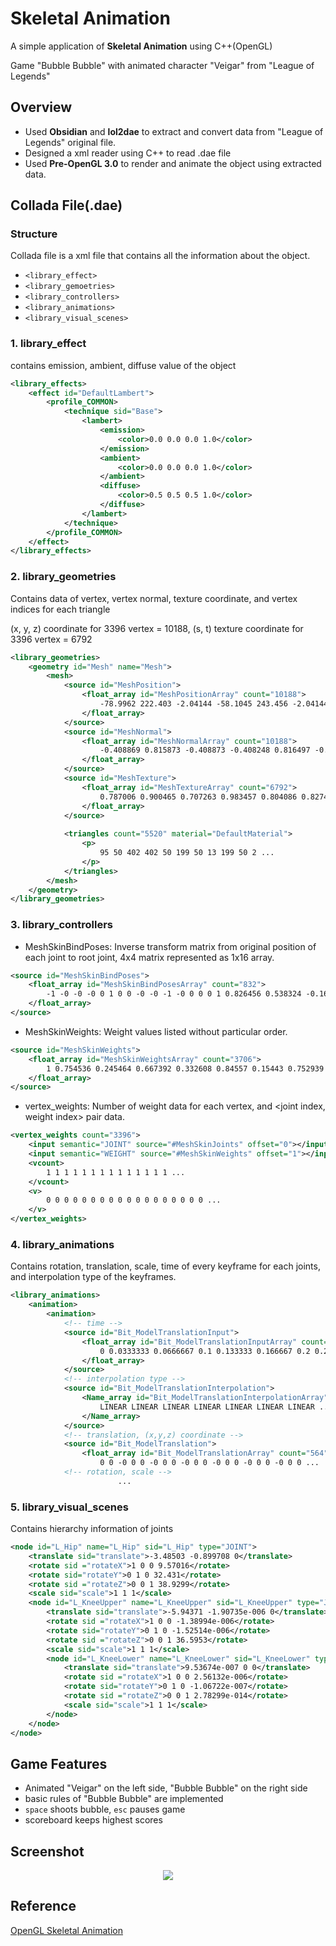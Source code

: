 # Skeletal Animation

A simple application of **Skeletal Animation** using C++(OpenGL)

Game "Bubble Bubble" with animated character "Veigar" from "League of Legends"

## Overview

- Used **Obsidian** and **lol2dae** to extract and convert data from "League of Legends" original file. 
- Designed a xml reader using C++ to read .dae file
- Used **Pre-OpenGL 3.0** to render and animate the object using extracted data. 

## Collada File(.dae)

### Structure

Collada file is a xml file that contains all the information about the object.

- `<library_effect>`
- `<library_gemoetries>`
- `<library_controllers>`
- `<library_animations>`
- `<library_visual_scenes>`

### 1. library_effect

contains emission, ambient, diffuse value of the object

```xml
<library_effects>
    <effect id="DefaultLambert">
        <profile_COMMON>
            <technique sid="Base">
                <lambert>
                    <emission>
                        <color>0.0 0.0 0.0 1.0</color>
                    </emission>
                    <ambient>
                        <color>0.0 0.0 0.0 1.0</color>
                    </ambient>
                    <diffuse>
                        <color>0.5 0.5 0.5 1.0</color>
                    </diffuse>
                </lambert>
            </technique>
        </profile_COMMON>
    </effect>
</library_effects>
```

### 2. library_geometries

Contains data of vertex, vertex normal, texture coordinate, and vertex indices for each triangle

(x, y, z) coordinate for 3396 vertex = 10188, (s, t) texture coordinate for 3396 vertex = 6792 

```xml
<library_geometries>
    <geometry id="Mesh" name="Mesh">
        <mesh>
            <source id="MeshPosition">
                <float_array id="MeshPositionArray" count="10188">
                    -78.9962 222.403 -2.04144 -58.1045 243.456 -2.04144 -83.6613 ... 
                </float_array>
            </source>
            <source id="MeshNormal">
                <float_array id="MeshNormalArray" count="10188">
                    -0.408869 0.815873 -0.408873 -0.408248 0.816497 -0.408248 -0.447214 ... 
                </float_array>
            </source>  
            <source id="MeshTexture">
                <float_array id="MeshTextureArray" count="6792">
                    0.787006 0.900465 0.707263 0.983457 0.804086 0.827411 ... 
                </float_array>
            </source>
            
            <triangles count="5520" material="DefaultMaterial">
                <p>
                    95 50 402 402 50 199 50 13 199 50 2 ...
                </p>
            </triangles>
        </mesh>
    </geometry>
</library_geometries>
```

### 3. library_controllers

- MeshSkinBindPoses: Inverse transform matrix from original position of each joint to root joint, 4x4 matrix represented as 1x16 array.

```xml
<source id="MeshSkinBindPoses">
    <float_array id="MeshSkinBindPosesArray" count="832">
        -1 -0 -0 -0 0 1 0 0 -0 -0 -1 -0 0 0 0 1 0.826456 0.538324 -0.164853 ... 
    </float_array>
</source>
```

- MeshSkinWeights: Weight values listed without particular order.

```xml
<source id="MeshSkinWeights">
    <float_array id="MeshSkinWeightsArray" count="3706">
        1 0.754536 0.245464 0.667392 0.332608 0.84557 0.15443 0.752939 
    </float_array>
</source>               
```

- vertex_weights: Number of weight data for each vertex, and <joint index, weight index> pair data.

```xml
<vertex_weights count="3396">
    <input semantic="JOINT" source="#MeshSkinJoints" offset="0"></input>
    <input semantic="WEIGHT" source="#MeshSkinWeights" offset="1"></input>
    <vcount>
        1 1 1 1 1 1 1 1 1 1 1 1 1 1 ...
    </vcount>
    <v>
        0 0 0 0 0 0 0 0 0 0 0 0 0 0 0 0 0 0 ...
    </v>
</vertex_weights>
```

### 4. library_animations

Contains rotation, translation, scale, time of every keyframe for each joints, and interpolation type of the keyframes.

```xml
<library_animations>
    <animation>
        <animation>
            <!-- time -->
            <source id="Bit_ModelTranslationInput">
                <float_array id="Bit_ModelTranslationInputArray" count="188">
                    0 0.0333333 0.0666667 0.1 0.133333 0.166667 0.2 0.233333 0.266667 ...
                </float_array>
            </source>
            <!-- interpolation type -->
            <source id="Bit_ModelTranslationInterpolation">
                <Name_array id="Bit_ModelTranslationInterpolationArray" count="188">
                    LINEAR LINEAR LINEAR LINEAR LINEAR LINEAR LINEAR ...
                </Name_array>
            </source>
            <!-- translation, (x,y,z) coordinate -->
            <source id="Bit_ModelTranslation">
                <float_array id="Bit_ModelTranslationArray" count="564">
                    0 0 -0 0 0 -0 0 0 -0 0 0 -0 0 0 -0 0 0 -0 0 0 ...
            <!-- rotation, scale -->
                        ...
```

### 5. library_visual_scenes

Contains hierarchy information of joints

```xml
<node id="L_Hip" name="L_Hip" sid="L_Hip" type="JOINT">
    <translate sid="translate">-3.48503 -0.899708 0</translate>
    <rotate sid ="rotateX">1 0 0 9.57016</rotate>
    <rotate sid="rotateY">0 1 0 32.431</rotate>
    <rotate sid ="rotateZ">0 0 1 38.9299</rotate>
    <scale sid="scale">1 1 1</scale>
    <node id="L_KneeUpper" name="L_KneeUpper" sid="L_KneeUpper" type="JOINT">
        <translate sid="translate">-5.94371 -1.90735e-006 0</translate>
        <rotate sid ="rotateX">1 0 0 -1.38994e-006</rotate>
        <rotate sid="rotateY">0 1 0 -1.52514e-006</rotate>
        <rotate sid ="rotateZ">0 0 1 36.5953</rotate>
        <scale sid="scale">1 1 1</scale>
        <node id="L_KneeLower" name="L_KneeLower" sid="L_KneeLower" type="JOINT">
            <translate sid="translate">9.53674e-007 0 0</translate>
            <rotate sid ="rotateX">1 0 0 2.56132e-006</rotate>
            <rotate sid="rotateY">0 1 0 -1.06722e-007</rotate>
            <rotate sid ="rotateZ">0 0 1 2.78299e-014</rotate>
            <scale sid="scale">1 1 1</scale>
        </node>
    </node>
</node>
```

## Game Features

- Animated "Veigar" on the left side, "Bubble Bubble" on the right side
- basic rules of "Bubble Bubble" are implemented
- `space` shoots bubble, `esc` pauses game
- scoreboard keeps highest scores

## Screenshot

<p align="center">
    <img src="./images/screenshot.gif">
</p>

## Reference

[OpenGL Skeletal Animation](https://www.youtube.com/watch?v=f3Cr8Yx3GGA&t=572s)

